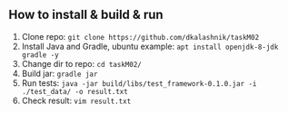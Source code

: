 How to install & build & run
----------------------------

1. Clone repo: `git clone https://github.com/dkalashnik/taskM02`
2. Install Java and Gradle, ubuntu example: `apt install openjdk-8-jdk gradle -y`
3. Change dir to repo: `cd taskM02/`
4. Build jar: `gradle jar`
5. Run tests: `java -jar build/libs/test_framework-0.1.0.jar -i ./test_data/ -o result.txt`
6. Check result: `vim result.txt`

